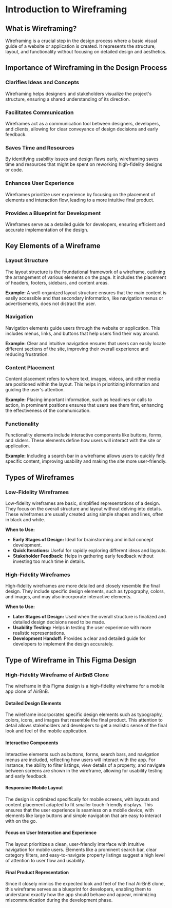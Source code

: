 # Introduction to Wireframing

## What is Wireframing?

Wireframing is a crucial step in the design process where a basic visual guide of a website or application is created. It represents the structure, layout, and functionality without focusing on detailed design and aesthetics.

## Importance of Wireframing in the Design Process

### Clarifies Ideas and Concepts
Wireframing helps designers and stakeholders visualize the project's structure, ensuring a shared understanding of its direction.

### Facilitates Communication
Wireframes act as a communication tool between designers, developers, and clients, allowing for clear conveyance of design decisions and early feedback.

### Saves Time and Resources
By identifying usability issues and design flaws early, wireframing saves time and resources that might be spent on reworking high-fidelity designs or code.

### Enhances User Experience
Wireframes prioritize user experience by focusing on the placement of elements and interaction flow, leading to a more intuitive final product.

### Provides a Blueprint for Development
Wireframes serve as a detailed guide for developers, ensuring efficient and accurate implementation of the design.

## Key Elements of a Wireframe

### Layout Structure
The layout structure is the foundational framework of a wireframe, outlining the arrangement of various elements on the page. It includes the placement of headers, footers, sidebars, and content areas.

**Example:** A well-organized layout structure ensures that the main content is easily accessible and that secondary information, like navigation menus or advertisements, does not distract the user.

### Navigation
Navigation elements guide users through the website or application. This includes menus, links, and buttons that help users find their way around.

**Example:** Clear and intuitive navigation ensures that users can easily locate different sections of the site, improving their overall experience and reducing frustration.

### Content Placement
Content placement refers to where text, images, videos, and other media are positioned within the layout. This helps in prioritizing information and guiding the user's attention.

**Example:** Placing important information, such as headlines or calls to action, in prominent positions ensures that users see them first, enhancing the effectiveness of the communication.

### Functionality
Functionality elements include interactive components like buttons, forms, and sliders. These elements define how users will interact with the site or application.

**Example:** Including a search bar in a wireframe allows users to quickly find specific content, improving usability and making the site more user-friendly.

## Types of Wireframes

### Low-Fidelity Wireframes
Low-fidelity wireframes are basic, simplified representations of a design. They focus on the overall structure and layout without delving into details. These wireframes are usually created using simple shapes and lines, often in black and white.

**When to Use:**
- **Early Stages of Design:** Ideal for brainstorming and initial concept development.
- **Quick Iterations:** Useful for rapidly exploring different ideas and layouts.
- **Stakeholder Feedback:** Helps in gathering early feedback without investing too much time in details.

### High-Fidelity Wireframes
High-fidelity wireframes are more detailed and closely resemble the final design. They include specific design elements, such as typography, colors, and images, and may also incorporate interactive elements.

**When to Use:**
- **Later Stages of Design:** Used when the overall structure is finalized and detailed design decisions need to be made.
- **Usability Testing:** Helps in testing the user experience with more realistic representations.
- **Development Handoff:** Provides a clear and detailed guide for developers to implement the design accurately.

## Type of Wireframe in This Figma Design

### High-Fidelity Wireframe of AirBnB Clone

The wireframe in this Figma design is a high-fidelity wireframe for a mobile app clone of AirBnB.

#### Detailed Design Elements
The wireframe incorporates specific design elements such as typography, colors, icons, and images that resemble the final product.
This attention to detail allows stakeholders and developers to get a realistic sense of the final look and feel of the mobile application.

#### Interactive Components
Interactive elements such as buttons, forms, search bars, and navigation menus are included, reflecting how users will interact with the app.
For instance, the ability to filter listings, view details of a property, and navigate between screens are shown in the wireframe,
allowing for usability testing and early feedback.

#### Responsive Mobile Layout
The design is optimized specifically for mobile screens, with layouts and content placement adapted to fit smaller touch-friendly displays.
This ensures that the user experience is seamless on a mobile device, with elements like large buttons and simple navigation that are easy to
interact with on the go.

#### Focus on User Interaction and Experience
The layout prioritizes a clean, user-friendly interface with intuitive navigation for mobile users. Elements like a prominent search bar,
clear category filters, and easy-to-navigate property listings suggest a high level of attention to user flow and usability.

#### Final Product Representation
Since it closely mimics the expected look and feel of the final AirBnB clone, this wireframe serves as a blueprint for developers,
enabling them to understand exactly how the app should behave and appear, minimizing miscommunication during the development phase.
